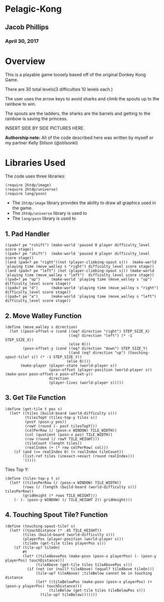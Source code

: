 # Pelagic-Kong

## Jacob Phillips
### April 30, 2017

# Overview
This is a playable game loosely based off of the original Donkey Kong Game.

There are 30 total levels(3 difficulties 10 levels each.)

The user uses the arrow keys to avoid sharks and climb the spouts up to the rainbow to win.

The spouts are the ladders, the sharks are the barrels and getting to the rainbow is saving the princess.


INSERT SIDE BY SIDE PICTURES HERE.

**Authorship note:** All of the code described here was written by myself or my partner Kelly Stilson (@stilsonkl)

# Libraries Used
The code uses three libraries:

```
(require 2htdp/image)
(require 2htdp/universe)
(require lang/posn)
```

* The ```2htdp/image``` library provides the ability to draw all graphics used in the game.
* The ```2htdp/universe``` library is used to 
* The ```lang/posn``` library is used to 

## 1. Pad Handler

```
((pad=? pe "rshift") (make-world 'paused 0 player difficulty_level score stage))
((pad=? pe "shift")  (make-world 'paused 0 player difficulty_level score stage))
((and (pad=? pe "right")(not (player-climbing-spout s)))  (make-world 'playing time (move_walley s "right") difficulty_level score stage))
((and (pad=? pe "left") (not (player-climbing-spout s))) (make-world 'playing time (move_walley s "left")  difficulty_level score stage))
((pad=? pe "up")     (make-world 'playing time (move_walley s "up")    difficulty_level score stage))
((pad=? pe "d")      (make-world 'playing time (move_walley s "right") difficulty_level score stage))
((pad=? pe "a")      (make-world 'playing time (move_walley s "left")  difficulty_level score stage))
```
 
## 2. Move Walley Function

```
(define (move_walley s direction)
  (let ((posn-offset-x (cond ((eq? direction "right") STEP_SIZE_X)
                             ((eq? direction "left") (* -1 STEP_SIZE_X)) 
                             (else 0)))
        (posn-offset-y (cond ((eq? direction "down") STEP_SIZE_Y)
                             ((and (eq? direction "up") (touching-spout-tile? s)) (* -1 STEP_SIZE_Y))
                            (else 0))))
       (make-player (player-state (world-player s))
                    (posn-offset (player-position (world-player s)) (make-posn posn-offset-x posn-offset-y))
                    direction
                    (player-lives (world-player s)))))
```
## 3. Get Tile Function

```
(define (get-tile t pos s)
  (let* ((tiles (build-board (world-difficulty s)))
         (tilesTopY (tiles-top-y tiles s))
         (posY (posn-y pos))
         (rowY (round (- posY tilesTopY)))
         (colPerRow (/ (posn-x WINDOW) TILE_WIDTH))
         (col (quotient (posn-x pos) TILE_WIDTH))
         (row (round (/ rowY TILE_HEIGHT)))
         (tileCount (length tiles))
         (realIndex (+ (* row colPerRow) col)))
    (if (and (>= realIndex 0) (< realIndex tileCount))
        (list-ref tiles (inexact->exact (round realIndex)))
        '())))
```
Tiles Top Y:
```
(define (tiles-top-y t s)
  (let* ((tilesPerRow (/ (posn-x WINDOW) TILE_WIDTH))
        (rows (/ (length (build-board (world-difficulty s))) tilesPerRow))
        (gridHeight (* rows TILE_HEIGHT)))
    (- (- (posn-y WINDOW) (/ TILE_HEIGHT 2)) gridHeight)))
```

## 4. Touching Spout Tile? Function

```
(define (touching-spout-tile? s)
  (let* ((touchDistance (* .45 TILE_HEIGHT))
        (tiles (build-board (world-difficulty s)))
        (playerPos (player-position (world-player s)))
        (tileOn (get-tile tiles playerPos s)))
    (if (tile-up? tileOn)
        #t
        (let* ((tileAbovePos (make-posn (posn-x playerPos) (- (posn-y playerPos) touchDistance)))
              (tileAbove (get-tile tiles tileAbovePos s)))
          (if (not (or (null? tileAbove) (equal? tileAbove tileOn)))
              (tile-up? tileAbove) ;tileBelow cannot be in touching distance
              (let* ((tileBelowPos (make-posn (posn-x playerPos) (+ (posn-y playerPos) touchDistance)))
                    (tileBelow (get-tile tiles tileBelowPos s)))
                (tile-up? tileBelow)))))))
```
